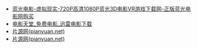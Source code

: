 - [蓝光电影-虚拟现实-720P高清1080P蓝光3D电影VR游戏下载网-正版蓝光电影网购买](http://blu-raydisc.tv/)
- [电影天堂_免费电影_迅雷电影下载](https://www.dytt8.net)
- [片源网(pianyuan.net)](http://www.pianyuan.tv/)
- [片源网(pianyuan.net)](http://www.pianyuan.la/)

